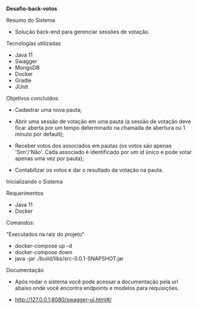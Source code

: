    
 **Desafio-back-votos** 
    
    
    
 Resumo do Sistema
 
- Solução back-end para gerenciar sessões de votação. 



 Tecnologias utilizadas
* Java 11
* Swagger
* MongoDB
* Docker
* Gradle
* JUnit




 Objetivos concluídos: 


- Cadastrar uma nova pauta; 

- Abrir uma sessão de votação em uma pauta (a sessão de votação deve ficar aberta por um tempo determinado na chamada de abertura ou 1 minuto por default); 

- Receber votos dos associados em pautas (os votos são apenas 'Sim'/'Não'. Cada associado é identificado por um id único e pode votar apenas uma vez por pauta); 

- Contabilizar os votos e dar o resultado da votação na pauta. 



 Inicializando o Sistema
 
 
 Requerimentos
 
 * Java 11
 * Docker
 
 
 
 Comandos:
 
 "Executados na raiz do projeto"
 - docker-compose up -d
 - docker-compose down
 - java -jar ./build/libs/src-0.0.1-SNAPSHOT.jar
 
 
 
 Documentação 


- Após rodar o sistema você pode acessar a documentação pela url abaixo onde você encontra endpoints e modelos para 
 requisições.

- http://127.0.0.1:8080/swagger-ui.html#/